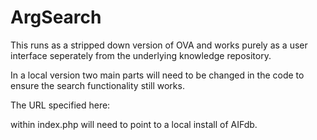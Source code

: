 # ArgSearch

This runs as a stripped down version of OVA and works purely as a user interface seperately from the underlying knowledge repository. 

In a local version two main parts will need to be changed in the code to ensure the search functionality still works. 

The URL specified here: <form method="GET" action="http://www.aifdb.org/search" id="textsearch"> within index.php will need to point to a local install of AIFdb.
  

